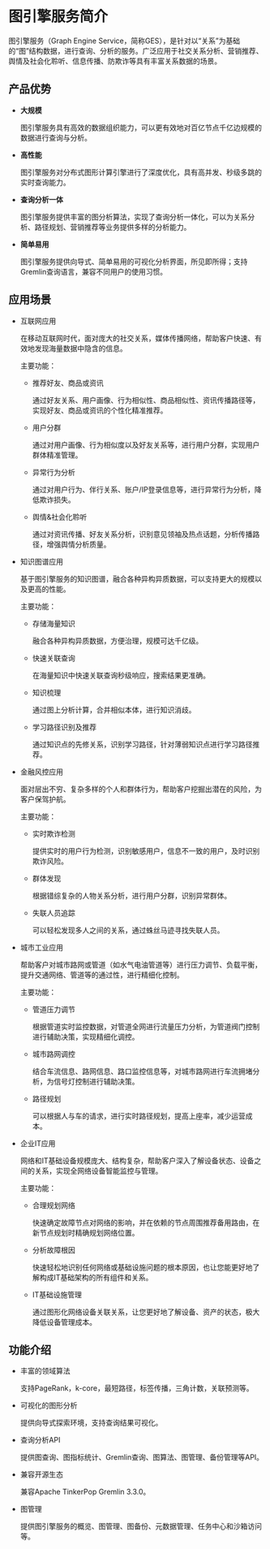 # 图引擎服务简介<a name="ges_01_0002"></a>

图引擎服务（Graph Engine Service，简称GES），是针对以“关系”为基础的“图”结构数据，进行查询、分析的服务。广泛应用于社交关系分析、营销推荐、舆情及社会化聆听、信息传播、防欺诈等具有丰富关系数据的场景。

## 产品优势<a name="section1368414219445"></a>

-   **大规模**

    图引擎服务具有高效的数据组织能力，可以更有效地对百亿节点千亿边规模的数据进行查询与分析。

-   **高性能**

    图引擎服务对分布式图形计算引擎进行了深度优化，具有高并发、秒级多跳的实时查询能力。

-   **查询分析一体**

    图引擎服务提供丰富的图分析算法，实现了查询分析一体化，可以为关系分析、路径规划、营销推荐等业务提供多样的分析能力。


-   **简单易用**

    图引擎服务提供向导式、简单易用的可视化分析界面，所见即所得；支持Gremlin查询语言，兼容不同用户的使用习惯。


## 应用场景<a name="section14314167193610"></a>

-   互联网应用

    在移动互联网时代，面对庞大的社交关系，媒体传播网络，帮助客户快速、有效地发现海量数据中隐含的信息。

    主要功能：

    -   推荐好友、商品或资讯

        通过好友关系、用户画像、行为相似性、商品相似性、资讯传播路径等，实现好友、商品或资讯的个性化精准推荐。

    -   用户分群

        通过对用户画像、行为相似度以及好友关系等，进行用户分群，实现用户群体精准管理。

    -   异常行为分析

        通过对用户行为、伴行关系、账户/IP登录信息等，进行异常行为分析，降低欺诈损失。

    -   舆情&社会化聆听

        通过对资讯传播、好友关系分析，识别意见领袖及热点话题，分析传播路径，增强舆情分析质量。


-   知识图谱应用

    基于图引擎服务的知识图谱，融合各种异构异质数据，可以支持更大的规模以及更高的性能。

    主要功能：

    -   存储海量知识

        融合各种异构异质数据，方便治理，规模可达千亿级。

    -   快速关联查询

        在海量知识中快速关联查询秒级响应，搜索结果更准确。

    -   知识梳理

        通过图上分析计算，合并相似本体，进行知识消歧。

    -   学习路径识别及推荐

        通过知识点的先修关系，识别学习路径，针对薄弱知识点进行学习路径推荐。


-   金融风控应用

    面对层出不穷、复杂多样的个人和群体行为，帮助客户挖掘出潜在的风险，为客户保驾护航。

    主要功能：

    -   实时欺诈检测

        提供实时的用户行为检测，识别敏感用户，信息不一致的用户，及时识别欺诈风险。

    -   群体发现

        根据错综复杂的人物关系分析，进行用户分群，识别异常群体。

    -   失联人员追踪

        可以轻松发现多人之间的关系，通过蛛丝马迹寻找失联人员。


-   城市工业应用

    帮助客户对城市路网或管道（如水气电油管道等）进行压力调节、负载平衡，提升交通网络、管道等的通过性，进行精细化控制。

    主要功能：

    -   管道压力调节

        根据管道实时监控数据，对管道全网进行流量压力分析，为管道阀门控制进行辅助决策，实现精细化调控。

    -   城市路网调控

        结合车流信息、路网信息、路口监控信息等，对城市路网进行车流拥堵分析，为信号灯控制进行辅助决策。

    -   路径规划

        可以根据人与车的请求，进行实时路径规划，提高上座率，减少运营成本。


-   企业IT应用

    网络和IT基础设备规模庞大、结构复杂，帮助客户深入了解设备状态、设备之间的关系，实现全网络设备智能监控与管理。

    主要功能：

    -   合理规划网络

        快速确定故障节点对网络的影响，并在依赖的节点周围推荐备用路由，在新节点规划时精确规划网络位置。

    -   分析故障根因

        快速轻松地识别任何网络或基础设施问题的根本原因，也让您能更好地了解构成IT基础架构的所有组件和关系。

    -   IT基础设施管理

        通过图形化网络设备关联关系，让您更好地了解设备、资产的状态，极大降低设备管理成本。



## 功能介绍<a name="section1667664935320"></a>

-   丰富的领域算法

    支持PageRank，k-core，最短路径，标签传播，三角计数，关联预测等。

-   可视化的图形分析

    提供向导式探索环境，支持查询结果可视化。

-   查询分析API

    提供图查询、图指标统计、Gremlin查询、图算法、图管理、备份管理等API。

-   兼容开源生态

    兼容Apache TinkerPop Gremlin 3.3.0。

-   图管理

    提供图引擎服务的概览、图管理、图备份、元数据管理、任务中心和沙箱访问等。



